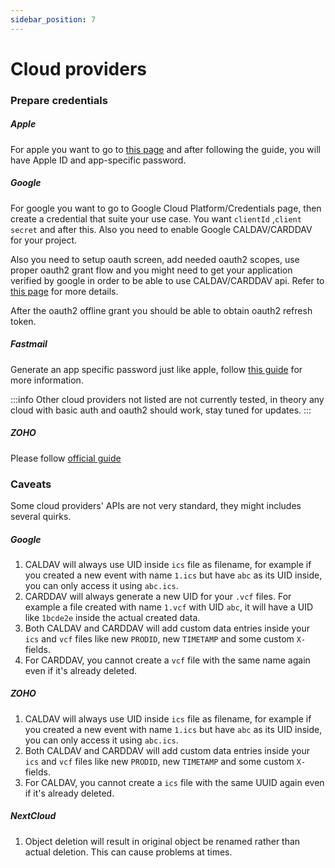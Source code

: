```yaml
---
sidebar_position: 7
---
```


# Cloud providers

### Prepare credentials

##### Apple

For apple you want to go to [this page](https://support.apple.com/en-us/HT204397) and after following the guide, you will have Apple ID and app-specific password.

##### Google

For google you want to go to Google Cloud Platform/Credentials page, then create a credential that suite your use case. You want `clientId` ,`client secret` and after this. Also you need to enable Google CALDAV/CARDDAV for your project.

Also you need to setup oauth screen, add needed oauth2 scopes, use proper oauth2 grant flow and you might need to get your application verified by google in order to be able to use CALDAV/CARDDAV api. Refer to [this page](https://developers.google.com/identity/protocols/oauth2) for more details.

After the oauth2 offline grant you should be able to obtain oauth2 refresh token.

##### Fastmail

Generate an app specific password just like apple, follow [this guide](https://www.fastmail.help/hc/en-us/articles/360058752834) for more information.

:::info
Other cloud providers not listed are not currently tested, in theory any cloud with basic auth and oauth2 should work, stay tuned for updates.
:::

##### ZOHO

Please follow [official guide](https://help.zoho.com/portal/en/kb/calendar/syncing-other-calendars/articles/setting-up-caldav-sync-in-zoho-calendar#Configuring_CalDAV_sync_between_Zoho_Calendar_and_your_device)

### Caveats

Some cloud providers' APIs are not very standard, they might includes several quirks.

##### Google

1. CALDAV will always use UID inside `ics` file as filename, for example if you created a new event with name `1.ics` but have `abc` as its UID inside, you can only access it using `abc.ics`.
2. CARDDAV will always generate a new UID for your `.vcf` files. For example a file created with name `1.vcf` with UID `abc`, it will have a UID like `1bcde2e` inside the actual created data.
3. Both CALDAV and CARDDAV will add custom data entries inside your `ics` and `vcf` files like new `PRODID`, new `TIMETAMP` and some custom `X-` fields.
4. For CARDDAV, you cannot create a `vcf` file with the same name again even if it's already deleted.

##### ZOHO

1. CALDAV will always use UID inside `ics` file as filename, for example if you created a new event with name `1.ics` but have `abc` as its UID inside, you can only access it using `abc.ics`.
2. Both CALDAV and CARDDAV will add custom data entries inside your `ics` and `vcf` files like new `PRODID`, new `TIMETAMP` and some custom `X-` fields.
3. For CALDAV, you cannot create a `ics` file with the same UUID again even if it's already deleted.

##### NextCloud

1. Object deletion will result in original object be renamed rather than actual deletion. This can cause problems at times.
